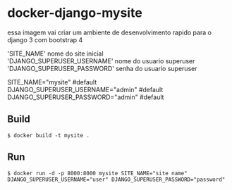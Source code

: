 # docker-django-mysite

essa imagem vai criar um ambiente de desenvolvimento rapido para o django 3 com bootstrap 4


'SITE_NAME' nome do site inicial<br>
'DJANGO_SUPERUSER_USERNAME' nome do usuario superuser<br>
'DJANGO_SUPERUSER_PASSWORD' senha do usuario superuser

SITE_NAME="mysite" #default <br>
DJANGO_SUPERUSER_USERNAME="admin" #default <br>
DJANGO_SUPERUSER_PASSWORD="admin" #default <br>

## Build

```
$ docker build -t mysite .
```

## Run

```
$ docker run -d -p 8000:8000 mysite SITE_NAME="site name" DJANGO_SUPERUSER_USERNAME="user" DJANGO_SUPERUSER_PASSWORD="password"
```
